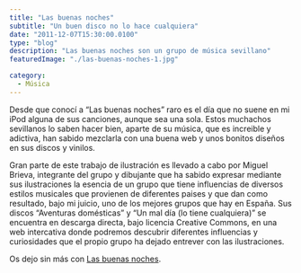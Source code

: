 ```yaml
---
title: "Las buenas noches"
subtitle: "Un buen disco no lo hace cualquiera"
date: "2011-12-07T15:30:00.0100"
type: "blog"
description: "Las buenas noches son un grupo de música sevillano"
featuredImage: "./las-buenas-noches-1.jpg"

category:
  - Música
---
```


Desde que conocí a “Las buenas noches” raro es el día que no suene en mi iPod alguna de sus canciones, aunque sea una sola. Estos muchachos sevillanos lo saben hacer bien, aparte de su música, que es increible y adictiva, han sabido mezclarla con una buena web y unos bonitos diseños en sus discos y vinilos.

Gran parte de este trabajo de ilustración es llevado a cabo por Miguel Brieva, integrante del grupo y dibujante que ha sabido expresar mediante sus ilustraciones la esencia de un grupo que tiene influencias de diversos estilos musicales que provienen de diferentes paises y que dan como resultado, bajo mi juicio, uno de los mejores grupos que hay en España. Sus discos “Aventuras domésticas” y “Un mal día (lo tiene cualquiera)” se encuentra en descarga directa, bajo licencia Creative Commons, en una web intercativa donde podremos descubrir diferentes influencias y curiosidades que el propio grupo ha dejado entrever con las ilustraciones.

Os dejo sin más con [Las buenas noches](https://lasbuenasnoches.bandcamp.com).
